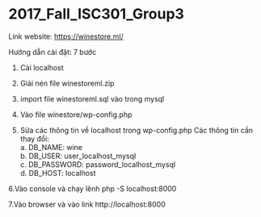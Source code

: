 # 2017_Fall_ISC301_Group3
Link website: https://winestore.ml/


Hướng dẫn cài đặt: 7 bước

1. Cài localhost

2. Giải nén file winestoreml.zip

3. import file winestoreml.sql vào trong mysql

4. Vào file winestore/wp-config.php

5. Sửa các thông tin về localhost trong wp-config.php Các thông tin cần thay đổi: <br>
    a.	DB_NAME: wine <br>
    b.	DB_USER: user_localhost_mysql <br>
    c.	DB_PASSWORD: password_localhost_mysql <br>
    d.	DB_HOST: localhost <br>
    
6.Vào console và chạy lênh php -S localhost:8000

7.Vào browser và vào link http://localhost:8000
